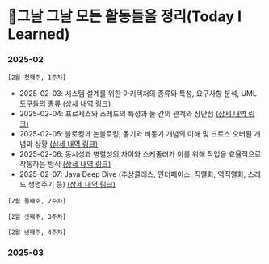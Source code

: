# 📑그날 그날 모든 활동들을 정리(Today I Learned)
###  2025-02
`[2월 첫째주, 1주차]`
- 2025-02-03: 시스템 설계를 위한 아키텍처의 종류와 특성, 요구사항 분석, UML 도구들의 종류 [(상세 내역 링크)](https://github.com/Jinviz/ray.kim-til/blob/main/Feb/250203.md)
- 2025-02-04: 프로세스와 스레드의 특성과 둘 간의 관계와 장단점 [(상세 내역 링크)](https://github.com/Jinviz/ray.kim-til/blob/main/Feb/250204.md)
- 2025-02-05: 블로킹과 논블로킹, 동기와 비동기 개념의 이해 및 크로스 오버된 개념과 상황 [(상세 내역 링크)](https://github.com/Jinviz/ray.kim-til/blob/main/Feb/250205.md)
- 2025-02-06: 동시성과 병렬성의 차이와 스케줄러가 이를 위해 작업을 효율적으로 작동하는 방식 [(상세 내역 링크)](https://github.com/Jinviz/ray.kim-til/blob/main/Feb/250206.md)
- 2025-02-07: Java Deep Dive (추상클래스, 인터페이스, 직렬화, 역직렬화, 스레드 생명주기 등) [(상세 내역 링크)](https://github.com/Jinviz/ray.kim-til/blob/main/Feb/250207.md)

`[2월 둘째주, 2주차]`

`[2월 셋째주, 3주차]`

`[2월 넷째주, 4주차]`

### 2025-03
